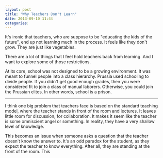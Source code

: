 ```yaml
---
layout: post
title: "Why Teachers Don't Learn"
date: 2013-09-10 11:44
categories: 
---
```


It's ironic that teachers, who are suppose to be "educating the kids of the future", end up not learning much in the process. It feels like they don't grow. They are just like vegetables. 

There are a lot of things that I feel hold teachers back from learning. And I want to explore some of those restrictions. 

At its core, school was not designed to be a growing environment. It was meant to funnel people into a class hierarchy. Prussia used schooling to divide people. If you didn't get good enough grades, then you were considered fit to join a class of manual laborers. Otherwise, you could join the Prussian elites. In other words, school is a prison. 

---

I think one big problem that teachers face is based on the standard teaching model, where the teacher stands in front of the room and lectures. It leaves little room for discussion, for collaboration. It makes it seem like the teacher is some omniscient angel or something. In reality, they have a very shallow level of knowledge. 

This becomes an issue when someone asks a question that the teacher doesn't know the answer to. It's an odd paradox for the student, as they expect the teacher to know everything. After all, they are standing at the front of the room. This 

